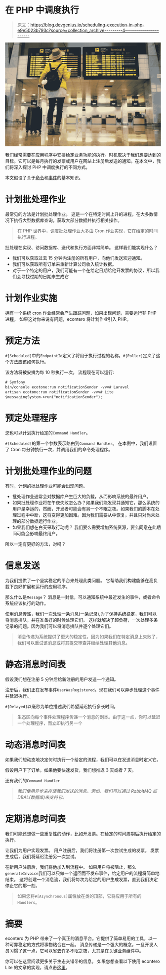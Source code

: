# 在 PHP 中调度执行

> 原文：<https://blog.devgenius.io/scheduling-execution-in-php-e9e5023b793c?source=collection_archive---------4----------------------->

![](img/e9188ec549b2e57734c97e4ae752e036.png)

我们经常需要在应用程序中安排给定业务功能的执行。时机取决于我们想要达到的目标。它可以是每月执行的发票或用户在网站上注册后发送的通知。在本文中，我们将深入探讨 PHP 中调度执行的不同方式。

本文假设了关于[命令](https://blog.ecotone.tech/cqrs-in-php/)和[事件](https://blog.ecotone.tech/event-handling-in-php/)的基本知识。

# 计划批处理作业

最常见的方法是计划批处理作业。
这是一个在特定时间上升的进程，在大多数情况下执行大型数据库查询，获取大部分数据并执行相关操作。

> 在 PHP 世界中，调度批处理作业大多由 Cron 作业实现，它在给定的时间执行进程。

批处理在实现、访问数据库、迭代和执行方面非常简单。
这样我们能实现什么？

*   我们可以获取过去 15 分钟内注册的所有用户，向他们发送欢迎通知。
*   我们可以获取所有订单来重新计算公司收入统计数据。
*   对于一个特定的用户，我们可能有一个在给定日期给他开发票的协议，所以我们会寻找过期的日期来生成它

# 计划作业实施

拥有一个系统 cron 作业经常会产生跟踪问题，如果出现问题，需要运行非 PHP 进程。
如果这对你来说有问题，econtero 将计划作业引入 PHP。

# 预定方法

`#[Scheduled]`中的`EndpointId`定义了将用于执行过程的名称。`#[Poller]`定义了这个方法应该如何执行。

该方法将被安排为每 10 秒执行一次。
流程现在可以运行:

```
# Symfony
bin/console ecotone:run notificationSender -vvv# Laravel
artisan ecotone:run notificationSender -vvv# Lite
$messagingSystem->run("notificationSender");
```

# 预定处理程序

您也可以计划执行给定的`Command Handler`。

`#[Scheduled]`的第一个参数表示路由到`Command Handler`。
在本例中，我们设置了 Cron 每分钟执行一次，并调用我们的命令处理程序。

# 计划批处理作业的问题

有时，计划的批处理作业可能会出现问题。

*   批处理作业通常会对数据库产生巨大的负载，从而影响系统的最终用户。
*   如果批处理作业将在午夜失败怎么办？如果我们能发现并通知它，那么系统的用户是幸运的，然而，开发者可能会有另一个不眠之夜。如果我们的脚本在处理过程中中断，这将变得更加困难。因为我们需要从中恢复，并且只对尚未处理的部分数据运行作业。
*   如果我们想在白天采取行动呢？
    我们要么需要增加系统资源，要么同意在此期间可能会影响最终用户。

所以一定有更好的方法，对吗？

# 信息发送

为我们提供了一个坚实稳定的平台来处理此类问题。
它帮助我们构建能够在高负载下良好扩展和运行的应用程序。

那么什么是`Message`？
消息是一封信，可以通知系统中最近发生的事件，或者命令系统应该执行的动作。

使用消息传递，我们一次处理一条消息(一条记录),为了保持系统稳定，我们可以将消息排队，并在准备好的时候处理它们。
这样就解决了超负荷，一次处理多条记录的问题。因为我们可以将消息排队并逐个处理它们。

> 消息传递为系统提供了更大的稳定性，因为如果我们在特定消息上失败了，我们可以重试该消息或将其提交审查并继续处理其他消息。

# 静态消息时间表

假设我们想在注册 5 分钟后给新注册的用户发送一个通知。

注册后，我们正在发布事件`UserWasRegistered`。现在我们可以异步处理这个事件[并延迟执行。](https://docs.ecotone.tech/modelling/asynchronous-handling)

`#[Delayed]`以毫秒为单位描述我们希望延迟执行多长时间。

> 生态区向每个事件处理程序传递一个消息的副本。由于这一点，你可以延迟一个处理程序，而立即执行另一个

# 动态消息时间表

如果我们想动态地决定何时执行一个给定的流程，我们可以在发送消息时定义它。

假设用户下了订单，如果他要快速发货，我们想推迟 3 天或者 7 天。

还有我们的`Command Handler`

> *我们使用异步来存储我们发送的消息。例如，我们可以通过 RabbitMQ 或 DBAL(数据库)来支持它。*

# 定期消息时间表

我们可能还想做一些重复性的动作，比如开发票。在给定的时间周期后执行给定的执行。

让我们为用户实现发票。
用户注册后，我们将注册第一次尝试生成的发票。
发票生成后，我们将延迟注册另一次尝试。

在新用户注册后，我们将他加入到流程中。
如果用户将被阻止，那么`generateInvoice`我们可以只做一个返回而不发布事件，给定用户的流程将简单地结束。
这将创建一个消息流，我们将每次为给定的用户生成发票，直到我们决定停止它的那一刻。

> 如果您将`#[Asynchronous]`属性放在类的顶部，它将应用于所有的`Handlers`。

# 摘要

econtero 为 PHP 带来了一个真正的消息平台。它提供了简单易用的工具，以一种可靠稳定的方式将事物粘合在一起。
消息传递是一个强大的概念，一旦开发人员习惯了这一点，它可以省去许多不眠之夜，尤其是在关键业务组件中。

你可以在这里阅读更多关于生态交错带的信息。
如果您想查看以下使用 econtero Lite 的文章的实现，请点击[这里](https://github.com/ecotoneframework/quickstart-examples/tree/master/Schedule/src)。